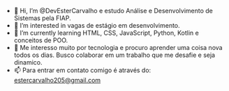 - 👋 Hi, I’m @DevEsterCarvalho e estudo Análise e Desenvolvimento de Sistemas pela FIAP.
- 👀 I’m interested in vagas de estágio em desenvolvimento.
- 🌱 I’m currently learning HTML, CSS, JavaScript, Python, Kotlin e conceitos de POO.
- 💞️ Me interesso muito por tecnologia e procuro aprender uma coisa nova todos os dias. Busco colaborar em um trabalho que me desafie e seja dinamico. 
- 📫 Para entrar em contato comigo é através do: estercarvalho205@gmail.com

<!---
DevEsterCarvalho/DevEsterCarvalho is a ✨ special ✨ repository because its `README.md` (this file) appears on your GitHub profile.
You can click the Preview link to take a look at your changes.
--->

